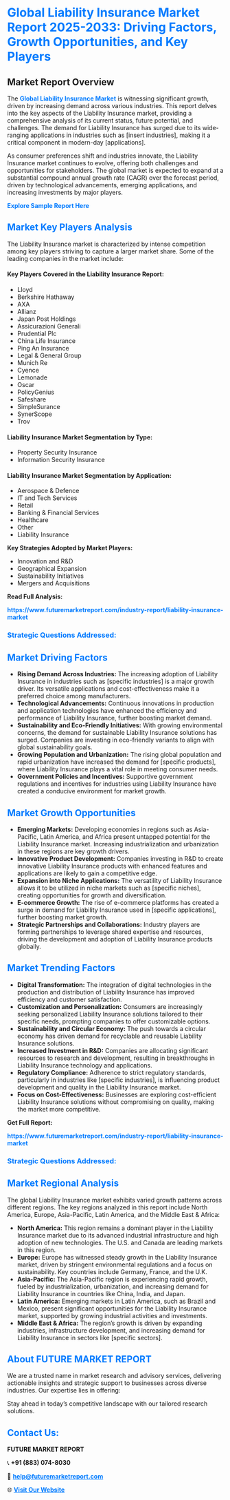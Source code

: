 <h1 style="color: #007BFF;">Global Liability Insurance Market Report 2025-2033: Driving Factors, Growth Opportunities, and Key Players</h1>

<section id="overview">
<h2>Market Report Overview</h2>
<p>The <a href="https://www.futuremarketreport.com/industry-report/liability-insurance-market" style="color: #007BFF; text-decoration: none;"><strong>Global Liability Insurance Market</strong></a> is witnessing significant growth, driven by increasing demand across various industries. This report delves into the key aspects of the Liability Insurance market, providing a comprehensive analysis of its current status, future potential, and challenges. The demand for Liability Insurance has surged due to its wide-ranging applications in industries such as [insert industries], making it a critical component in modern-day [applications].</p>
<p>As consumer preferences shift and industries innovate, the Liability Insurance market continues to evolve, offering both challenges and opportunities for stakeholders. The global market is expected to expand at a substantial compound annual growth rate (CAGR) over the forecast period, driven by technological advancements, emerging applications, and increasing investments by major players.</p>
</section>

<section id="overview">
<p><a href="https://www.futuremarketreport.com/request-sample/reportId=112173" style="color: #007BFF; text-decoration: none;"><strong>Explore Sample Report Here</strong></a></p>
</section>

<section id="key-players">
<h2 style="color: #007BFF;">Market Key Players Analysis</h2>
<p>The Liability Insurance market is characterized by intense competition among key players striving to capture a larger market share. Some of the leading companies in the market include:</p>
<h4>Key Players Covered in the Liability Insurance Report:</h4>
<ul><li>Lloyd</li><li>Berkshire Hathaway</li><li>AXA</li><li>Allianz</li><li>Japan Post Holdings</li><li>Assicurazioni Generali</li><li>Prudential Plc</li><li>China Life Insurance</li><li>Ping An Insurance</li><li>Legal &amp; General Group</li><li>Munich Re</li><li>Cyence</li><li>Lemonade</li><li>Oscar</li><li>PolicyGenius</li><li>Safeshare</li><li>SimpleSurance</li><li>SynerScope</li><li>Trov</li></ul>
<h4>Liability Insurance Market Segmentation by Type:</h4>
<ul><li>Property Security Insurance</li><li>Information Security Insurance</li></ul>

<h4>Liability Insurance Market Segmentation by Application:</h4>
<ul><li>Aerospace &amp; Defence</li><li>IT and Tech Services</li><li>Retail</li><li>Banking &amp; Financial Services</li><li>Healthcare</li><li>Other</li><li>Liability Insurance</li></ul>
<p><strong>Key Strategies Adopted by Market Players:</strong></p>
<ul>
<li>Innovation and R&D</li>
<li>Geographical Expansion</li>
<li>Sustainability Initiatives</li>
<li>Mergers and Acquisitions</li>
</ul>
</section>

<section>
<p><strong>Read Full Analysis: </strong></p><a href="https://www.futuremarketreport.com/industry-report/liability-insurance-market" style="color: #007BFF; text-decoration: none;"><strong>https://www.futuremarketreport.com/industry-report/liability-insurance-market</strong></a>
<h3 style="color: #007BFF;">Strategic Questions Addressed:</h3>
</section>

<section id="driving-factors">
<h2 style="color: #007BFF;">Market Driving Factors</h2>
<ul>
<li><strong>Rising Demand Across Industries:</strong> The increasing adoption of Liability Insurance in industries such as [specific industries] is a major growth driver. Its versatile applications and cost-effectiveness make it a preferred choice among manufacturers.</li>
<li><strong>Technological Advancements:</strong> Continuous innovations in production and application technologies have enhanced the efficiency and performance of Liability Insurance, further boosting market demand.</li>
<li><strong>Sustainability and Eco-Friendly Initiatives:</strong> With growing environmental concerns, the demand for sustainable Liability Insurance solutions has surged. Companies are investing in eco-friendly variants to align with global sustainability goals.</li>
<li><strong>Growing Population and Urbanization:</strong> The rising global population and rapid urbanization have increased the demand for [specific products], where Liability Insurance plays a vital role in meeting consumer needs.</li>
<li><strong>Government Policies and Incentives:</strong> Supportive government regulations and incentives for industries using Liability Insurance have created a conducive environment for market growth.</li>
</ul>
</section>

<section id="growth-opportunities">
<h2 style="color: #007BFF;">Market Growth Opportunities</h2>
<ul>
<li><strong>Emerging Markets:</strong> Developing economies in regions such as Asia-Pacific, Latin America, and Africa present untapped potential for the Liability Insurance market. Increasing industrialization and urbanization in these regions are key growth drivers.</li>
<li><strong>Innovative Product Development:</strong> Companies investing in R&D to create innovative Liability Insurance products with enhanced features and applications are likely to gain a competitive edge.</li>
<li><strong>Expansion into Niche Applications:</strong> The versatility of Liability Insurance allows it to be utilized in niche markets such as [specific niches], creating opportunities for growth and diversification.</li>
<li><strong>E-commerce Growth:</strong> The rise of e-commerce platforms has created a surge in demand for Liability Insurance used in [specific applications], further boosting market growth.</li>
<li><strong>Strategic Partnerships and Collaborations:</strong> Industry players are forming partnerships to leverage shared expertise and resources, driving the development and adoption of Liability Insurance products globally.</li>
</ul>
</section>

<section id="trending-factors">
<h2 style="color: #007BFF;">Market Trending Factors</h2>
<ul>
<li><strong>Digital Transformation:</strong> The integration of digital technologies in the production and distribution of Liability Insurance has improved efficiency and customer satisfaction.</li>
<li><strong>Customization and Personalization:</strong> Consumers are increasingly seeking personalized Liability Insurance solutions tailored to their specific needs, prompting companies to offer customizable options.</li>
<li><strong>Sustainability and Circular Economy:</strong> The push towards a circular economy has driven demand for recyclable and reusable Liability Insurance solutions.</li>
<li><strong>Increased Investment in R&D:</strong> Companies are allocating significant resources to research and development, resulting in breakthroughs in Liability Insurance technology and applications.</li>
<li><strong>Regulatory Compliance:</strong> Adherence to strict regulatory standards, particularly in industries like [specific industries], is influencing product development and quality in the Liability Insurance market.</li>
<li><strong>Focus on Cost-Effectiveness:</strong> Businesses are exploring cost-efficient Liability Insurance solutions without compromising on quality, making the market more competitive.</li>
</ul>
</section>

<section>
<p><strong>Get Full Report: </strong></p><a href="https://www.futuremarketreport.com/industry-report/liability-insurance-market" style="color: #007BFF; text-decoration: none;"><strong>https://www.futuremarketreport.com/industry-report/liability-insurance-market</strong></a>
<h3 style="color: #007BFF;">Strategic Questions Addressed:</h3>
</section>


<section id="regional-analysis">
<h2 style="color: #007BFF;">Market Regional Analysis</h2>
<p>The global Liability Insurance market exhibits varied growth patterns across different regions. The key regions analyzed in this report include North America, Europe, Asia-Pacific, Latin America, and the Middle East & Africa:</p>
<ul>
<li><strong>North America:</strong> This region remains a dominant player in the Liability Insurance market due to its advanced industrial infrastructure and high adoption of new technologies. The U.S. and Canada are leading markets in this region.</li>
<li><strong>Europe:</strong> Europe has witnessed steady growth in the Liability Insurance market, driven by stringent environmental regulations and a focus on sustainability. Key countries include Germany, France, and the U.K.</li>
<li><strong>Asia-Pacific:</strong> The Asia-Pacific region is experiencing rapid growth, fueled by industrialization, urbanization, and increasing demand for Liability Insurance in countries like China, India, and Japan.</li>
<li><strong>Latin America:</strong> Emerging markets in Latin America, such as Brazil and Mexico, present significant opportunities for the Liability Insurance market, supported by growing industrial activities and investments.</li>
<li><strong>Middle East & Africa:</strong> The region’s growth is driven by expanding industries, infrastructure development, and increasing demand for Liability Insurance in sectors like [specific sectors].</li>
</ul>
</section>

<footer>
<h2 style="color: #007BFF;">About FUTURE MARKET REPORT</h2>
<p>We are a trusted name in market research and advisory services, delivering actionable insights and strategic support to businesses across diverse industries. Our expertise lies in offering:</p>

<p>Stay ahead in today’s competitive landscape with our tailored research solutions.</p>

<h2 style="color: #007BFF;">Contact Us:</h2>
<p><strong>FUTURE MARKET REPORT</strong></p>
<p>📞 <strong>+91 (883) 074-8030</strong></p>
<p>📧 <strong><a href="mailto:help@futuremarketreport.com" style="color: #007BFF;">help@futuremarketreport.com</a></strong></p>
<p>🌐 <strong><a href="https://www.futuremarketreport.com/" style="color: #007BFF;">Visit Our Website</a></strong></p>
</footer>
